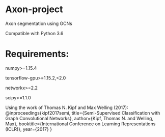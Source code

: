 # Axon-project
Axon segmentation using GCNs

Compatible with Python 3.6

# Requirements:

numpy>=1.15.4 

tensorflow-gpu>=1.15.2,<2.0

networkx>=2.2

scipy>=1.1.0


Using the work of Thomas N. Kipf and  Max Welling (2017):
@inproceedings{kipf2017semi,
  title={Semi-Supervised Classification with Graph Convolutional Networks},
  author={Kipf, Thomas N. and Welling, Max},
  booktitle={International Conference on Learning Representations (ICLR)},
  year={2017}
}
